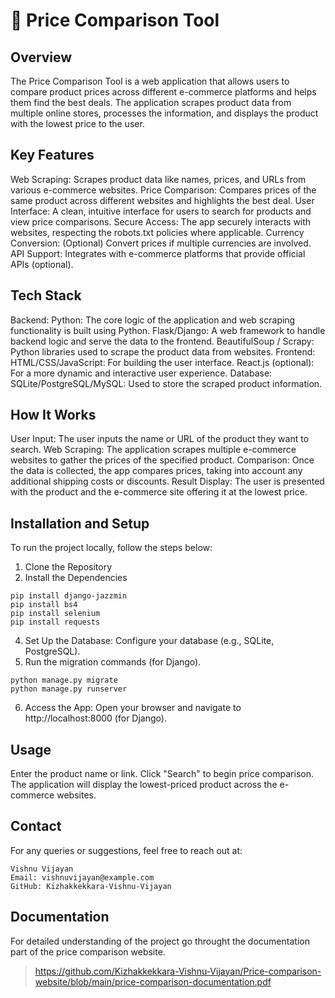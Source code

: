 # 🛒 Price Comparison Tool
## Overview
The Price Comparison Tool is a web application that allows users to compare product prices across different e-commerce platforms and helps them find the best deals. The application scrapes product data from multiple online stores, processes the information, and displays the product with the lowest price to the user.
## Key Features
Web Scraping: Scrapes product data like names, prices, and URLs from various e-commerce websites.
Price Comparison: Compares prices of the same product across different websites and highlights the best deal.
User Interface: A clean, intuitive interface for users to search for products and view price comparisons.
Secure Access: The app securely interacts with websites, respecting the robots.txt policies where applicable.
Currency Conversion: (Optional) Convert prices if multiple currencies are involved.
API Support: Integrates with e-commerce platforms that provide official APIs (optional).
## Tech Stack
Backend:
Python: The core logic of the application and web scraping functionality is built using Python.
Flask/Django: A web framework to handle backend logic and serve the data to the frontend.
BeautifulSoup / Scrapy: Python libraries used to scrape the product data from websites.
Frontend:
HTML/CSS/JavaScript: For building the user interface.
React.js (optional): For a more dynamic and interactive user experience.
Database:
SQLite/PostgreSQL/MySQL: Used to store the scraped product information.
## How It Works
User Input: The user inputs the name or URL of the product they want to search.
Web Scraping: The application scrapes multiple e-commerce websites to gather the prices of the specified product.
Comparison: Once the data is collected, the app compares prices, taking into account any additional shipping costs or discounts.
Result Display: The user is presented with the product and the e-commerce site offering it at the lowest price.
## Installation and Setup
To run the project locally, follow the steps below:

1. Clone the Repository
2. Install the Dependencies
```
pip install django-jazzmin
pip install bs4
pip install selenium
pip install requests
```
4. Set Up the Database:
Configure your database (e.g., SQLite, PostgreSQL).
5. Run the migration commands (for Django).
```
python manage.py migrate
python manage.py runserver
```
6. Access the App:
Open your browser and navigate to http://localhost:8000 (for Django).
## Usage
Enter the product name or link.
Click "Search" to begin price comparison.
The application will display the lowest-priced product across the e-commerce websites.
## Contact
For any queries or suggestions, feel free to reach out at:
```
Vishnu Vijayan
Email: vishnuvijayan@example.com
GitHub: Kizhakkekkara-Vishnu-Vijayan
```
## Documentation
For detailed understanding of the project go throught the documentation part of the price comparison website.
> https://github.com/Kizhakkekkara-Vishnu-Vijayan/Price-comparison-website/blob/main/price-comparison-documentation.pdf
